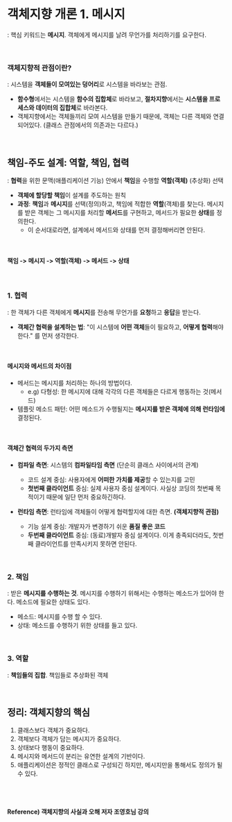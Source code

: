 # 객체지향 개론 1. 메시지

: 핵심 키워드는 **메시지**. 객체에게 메시지를 날려 무언가를 처리하기를 요구한다.

<br>

### 객체지향적 관점이란?

: 시스템을 **객체들이 모여있는 덩어리**로 시스템을 바라보는 관점.

* **함수형**에서는 시스템을 **함수의 집합체**로 바라보고, **절차지향**에서는 **시스템을 프로세스와 데이터의 집합체**로 바라본다.
* 객체지향에서는 객체들끼리 모여 시스템을 만들기 때문에, 객체는 다른 객체와 연결되어있다. (클래스 관점에서의 의존과는 다르다.)

<br>

## **책임-주도 설계: 역할, 책임, 협력**

: **협력**을 위한 문맥(애플리케이션 기능) 안에서 **책임**을 수행할 **역할(객체)** (추상화) 선택

* **객체에 할당할 책임**이 설계를 주도하는 원칙
* **과정**: **책임**과 **메시지**를 선택(정의)하고, 책임에 적합한 **역할**(객체)를 찾는다. 메시지를 받은 객체는 그 메시지를 처리할 **메서드**를 구현하고, 메서드가 필요한 **상태**를 정의한다.
  * 이 순서대로라면, 설계에서 메서드와 상태를 먼저 결정해버리면 안된다.

<br>

#### 책임 -> 메시지 -> 역할(객체) -> 메서드 -> 상태

<br>

### 1. 협력

: 한 객체가 다른 객체에게 **메시지**를 전송해 무언가를 **요청**하고 **응답**을 받는다.

* **객체간 협력을 설계하는 법**: "이 시스템에 **어떤 객체**들이 필요하고, **어떻게 협력**해야한다." 를 먼저 생각한다.

<br>

#### 메시지와 메서드의 차이점

* 메서드는 메시지를 처리하는 하나의 방법이다.
  * e.g) 다형성: 한 메시지에 대해 각각의 다른 객체들은 다르게 행동하는 것(메서드)
* 템플릿 메소드 패턴: 어떤 메소드가 수행될지는 **메시지를 받은 객체에 의해 런타임에** 결정된다.

<br>

#### 객체간 협력의 두가지 측면

* **컴파일 측면**: 시스템의 **컴파일타임 측면** (단순히 클래스 사이에서의 관계)
  * 코드 설계 중심: 사용자에게 **어떠한 가치를 제공**할 수 있는지를 고민
  * **첫번째 클라이언트** 중심: 실제 사용자 중심 설계이다. 사실상 코딩의 첫번째 목적이기 때문에 일단 먼저 중요하긴하다.

* **런타임 측면**: 런타임에 객체들이 어떻게 협력할지에 대한 측면. **(객체지향적 관점)**
  * 기능 설계 중심: 개발자가 변경하기 쉬운 **품질 좋은 코드**
  * **두번째 클라이언트** 중심: (동료)개발자 중심 설계이다. 이게 충족되더라도, 첫번째 클라이언트를 만족시키지 못하면 안된다.

<br>

### 2. 책임

: 받은 **메시지를 수행하는 것**. 메시지를 수행하기 위해서는 수행하는 메소드가 있어야 한다. 메소드에 필요한 상태도 있다.

* 메소드: 메시지를 수행 할 수 있다.
* 상태: 메소드를 수행하기 위한 상태를 들고 있다.

<br>

### 3. 역할

: **책임들의 집합**. 책임들로 추상화된 객체

<br>

## 정리: 객체지향의 핵심

1. 클래스보다 객체가 중요하다.
2. 객체보다 객체가 담는 메시지가 중요하다.
3. 상태보다 행동이 중요하다.
4. 메시지와 메서드이 분리는 유연한 설계의 기반이다.
5. 애플리케이션은 정적인 클래스로 구성되긴 하지만, 메시지만을 통해서도 정의가 될 수 있다.

<Br><br>

#### Reference) 객체지향의 사실과 오해 저자 조영호님 강의
